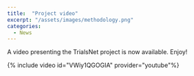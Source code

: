 ```yaml
---
title:  "Project video"
excerpt: "/assets/images/methodology.png"
categories: 
  - News
---
```


A video presenting the TrialsNet project is now available. Enjoy!

{% include video id="VWiy1QGOGIA" provider="youtube"%}

